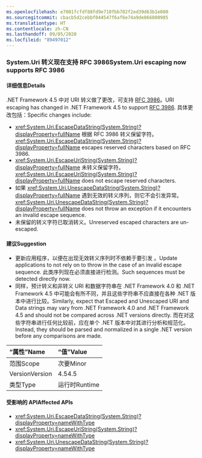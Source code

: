 ```yaml
---
ms.openlocfilehash: e7001fcfdf88fd9e710fbb702f2ed39d63b1e080
ms.sourcegitcommit: cbacb5d2cebbf044547f6af6e74a9de866800985
ms.translationtype: HT
ms.contentlocale: zh-CN
ms.lasthandoff: 09/05/2020
ms.locfileid: "89497012"
---
```

### <a name="systemuri-escaping-now-supports-rfc-3986"></a><span data-ttu-id="d9cf7-101">System.Uri 转义现在支持 RFC 3986</span><span class="sxs-lookup"><span data-stu-id="d9cf7-101">System.Uri escaping now supports RFC 3986</span></span>

#### <a name="details"></a><span data-ttu-id="d9cf7-102">详细信息</span><span class="sxs-lookup"><span data-stu-id="d9cf7-102">Details</span></span>

<span data-ttu-id="d9cf7-103">.NET Framework 4.5 中对 URI 转义做了更改，可支持 [RFC 3986](https://tools.ietf.org/html/rfc3986)。</span><span class="sxs-lookup"><span data-stu-id="d9cf7-103">URI escaping has changed in .NET Framework 4.5 to support [RFC 3986](https://tools.ietf.org/html/rfc3986).</span></span> <span data-ttu-id="d9cf7-104">具体更改包括：</span><span class="sxs-lookup"><span data-stu-id="d9cf7-104">Specific changes include:</span></span><ul><li><span data-ttu-id="d9cf7-105"><xref:System.Uri.EscapeDataString(System.String)?displayProperty=fullName> 根据 RFC 3986 转义保留字符。</span><span class="sxs-lookup"><span data-stu-id="d9cf7-105"><xref:System.Uri.EscapeDataString(System.String)?displayProperty=fullName> escapes reserved characters based on RFC 3986.</span></span></li><li><span data-ttu-id="d9cf7-106"><xref:System.Uri.EscapeUriString(System.String)?displayProperty=fullName> 未转义保留字符。</span><span class="sxs-lookup"><span data-stu-id="d9cf7-106"><xref:System.Uri.EscapeUriString(System.String)?displayProperty=fullName> does not escape reserved characters.</span></span></li><li><span data-ttu-id="d9cf7-107">如果 <xref:System.Uri.UnescapeDataString(System.String)?displayProperty=fullName> 遇到无效的转义序列，则它不会引发异常。</span><span class="sxs-lookup"><span data-stu-id="d9cf7-107"><xref:System.Uri.UnescapeDataString(System.String)?displayProperty=fullName> does not throw an exception if it encounters an invalid escape sequence.</span></span></li><li><span data-ttu-id="d9cf7-108">未保留的转义字符已取消转义。</span><span class="sxs-lookup"><span data-stu-id="d9cf7-108">Unreserved escaped characters are un-escaped.</span></span></li></ul>

#### <a name="suggestion"></a><span data-ttu-id="d9cf7-109">建议</span><span class="sxs-lookup"><span data-stu-id="d9cf7-109">Suggestion</span></span>

<ul><li><span data-ttu-id="d9cf7-110">更新应用程序，以便在出现无效转义序列时不依赖于要引发 <xref:System.Uri.UnescapeDataString(System.String)?displayProperty=fullName>。</span><span class="sxs-lookup"><span data-stu-id="d9cf7-110">Update applications to not rely on <xref:System.Uri.UnescapeDataString(System.String)?displayProperty=fullName> to throw in the case of an invalid escape sequence.</span></span> <span data-ttu-id="d9cf7-111">此类序列现在必须直接进行检测。</span><span class="sxs-lookup"><span data-stu-id="d9cf7-111">Such sequences must be detected directly now.</span></span></li><li><span data-ttu-id="d9cf7-112">同样，预计转义和非转义 URI 和数据字符串在 .NET Framework 4.0 和 .NET Framework 4.5 中可能会有所不同，并且这些字符串不应直接在各种 .NET 版本中进行比较。</span><span class="sxs-lookup"><span data-stu-id="d9cf7-112">Similarly, expect that Escaped and Unescaped URI and Data strings may vary from .NET Framework 4.0 and .NET Framework 4.5 and should not be compared across .NET versions directly.</span></span> <span data-ttu-id="d9cf7-113">而在对这些字符串进行任何比较前，应在单个 .NET 版本中对其进行分析和规范化。</span><span class="sxs-lookup"><span data-stu-id="d9cf7-113">Instead, they should be parsed and normalized in a single .NET version before any comparisons are made.</span></span></li></ul>

| <span data-ttu-id="d9cf7-114">“属性”</span><span class="sxs-lookup"><span data-stu-id="d9cf7-114">Name</span></span>    | <span data-ttu-id="d9cf7-115">“值”</span><span class="sxs-lookup"><span data-stu-id="d9cf7-115">Value</span></span>       |
|:--------|:------------|
| <span data-ttu-id="d9cf7-116">范围</span><span class="sxs-lookup"><span data-stu-id="d9cf7-116">Scope</span></span>   |<span data-ttu-id="d9cf7-117">次要</span><span class="sxs-lookup"><span data-stu-id="d9cf7-117">Minor</span></span>|
|<span data-ttu-id="d9cf7-118">Version</span><span class="sxs-lookup"><span data-stu-id="d9cf7-118">Version</span></span>|<span data-ttu-id="d9cf7-119">4.5</span><span class="sxs-lookup"><span data-stu-id="d9cf7-119">4.5</span></span>|
|<span data-ttu-id="d9cf7-120">类型</span><span class="sxs-lookup"><span data-stu-id="d9cf7-120">Type</span></span>|<span data-ttu-id="d9cf7-121">运行时</span><span class="sxs-lookup"><span data-stu-id="d9cf7-121">Runtime</span></span>|

#### <a name="affected-apis"></a><span data-ttu-id="d9cf7-122">受影响的 API</span><span class="sxs-lookup"><span data-stu-id="d9cf7-122">Affected APIs</span></span>

- <xref:System.Uri.EscapeDataString(System.String)?displayProperty=nameWithType>
- <xref:System.Uri.EscapeUriString(System.String)?displayProperty=nameWithType>
- <xref:System.Uri.UnescapeDataString(System.String)?displayProperty=nameWithType>

<!--

#### Affected APIs

- `M:System.Uri.EscapeDataString(System.String)`
- `M:System.Uri.EscapeUriString(System.String)`
- `M:System.Uri.UnescapeDataString(System.String)`

-->
